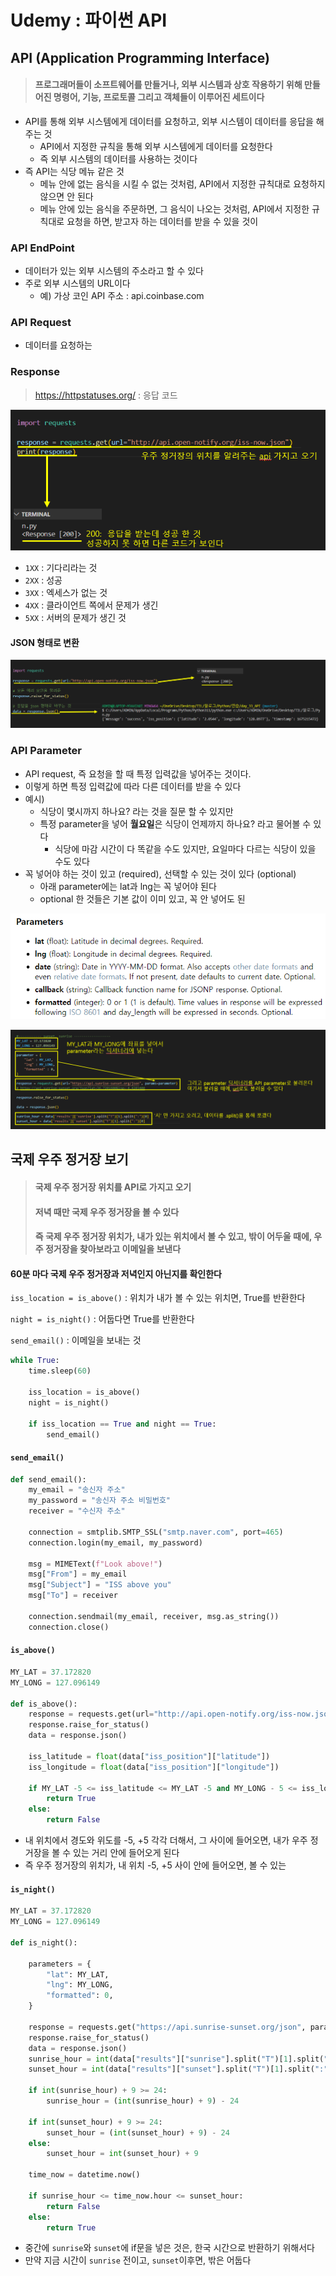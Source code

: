 # Udemy : 파이썬 API





## API (Application Programming Interface)

> #### 프로그래머들이 소프트웨어를 만들거나, 외부 시스템과 상호 작용하기 위해 만들어진 명령어, 기능, 프로토콜 그리고 객체들이 이루어진 세트이다

- API를 통해 외부 시스템에게 데이터를 요청하고, 외부 시스템이 데이터를 응답을 해주는 것
  - API에서 지정한 규칙을 통해 외부 시스템에게 데이터를 요청한다
  - 즉 외부 시스템의 데이터를 사용하는 것이다
- 즉 API는 식당 메뉴 같은 것
  - 메뉴 안에 없는 음식을 시킬 수 없는 것처럼, API에서 지정한 규칙대로 요청하지 않으면 안 된다
  - 메뉴 안에 있는 음식을 주문하면, 그 음식이 나오는 것처럼, API에서 지정한 규칙대로 요청을 하면, 받고자 하는 데이터를 받을 수 있을 것이



### API EndPoint

- 데이터가 있는 외부 시스템의 주소라고 할 수 있다
- 주로 외부 시스템의 URL이다
  - 예) 가상 코인 API 주소  :  api.coinbase.com



### API Request

- 데이터를 요청하는 



### Response

> https://httpstatuses.org/  :  응답 코드

![image-20230201103148525](31_Udemy_Python_API.assets/image-20230201103148525.png)

- `1XX`  :  기다리라는 것
- `2XX`  :  성공
- `3XX`  :  엑세스가 없는 것
- `4XX`  :  클라이언트 쪽에서 문제가 생긴 
- `5XX`  :  서버의 문제가 생긴 것



#### JSON 형태로 변환

![image-20230201104008438](31_Udemy_Python_API.assets/image-20230201104008438.png)





### API Parameter

-  API request, 즉 요청을 할 때 특정 입력값을 넣어주는 것이다.
  - 이렇게 하면 특정 입력값에 따라 다른 데이터를 받을 수 있다
- 예시)
  - 식당이 몇시까지 하나요? 라는 것을 질문 할 수 있지만
  - 특정 parameter을 넣어 **월요일**은 식당이 언제까지 하나요? 라고 물어볼 수 있다
    - 식당에 마감 시간이 다 똑같을 수도 있지만, 요일마다 다르는 식당이 있을 수도 있다
- 꼭 넣어야 하는 것이 있고 (required), 선택할 수 있는 것이 있다 (optional)
  - 아래 parameter에는 lat과 lng는 꼭 넣어야 된다
  - optional 한 것들은 기본 값이 이미 있고, 꼭 안 넣어도 된

![image-20230201105823272](31_Udemy_Python_API.assets/image-20230201105823272.png)

![image-20230201113114028](31_Udemy_Python_API.assets/image-20230201113114028.png)





## 국제 우주 정거장 보기

> #### 국제 우주 정거장 위치를 API로 가지고 오기
>
> #### 저녁 때만 국제 우주 정거장을 볼 수 있다
>
> #### 즉 국제 우주 정거장 위치가, 내가 있는 위치에서 볼 수 있고, 밖이 어두울 때에, 우주 정거장을 찾아보라고 이메일을 보낸다



#### 60분 마다 국제 우주 정거장과 저녁인지 아닌지를 확인한다

`iss_location = is_above()` : 위치가 내가 볼 수 있는 위치면, True를 반환한다

`night = is_night()` : 어둡다면 True를 반환한다

`send_email()` : 이메일을 보내는 것

```python
while True:
    time.sleep(60)
    
    iss_location = is_above()
    night = is_night()

    if iss_location == True and night == True:
        send_email()
```



#### `send_email()`

```python
def send_email():
    my_email = "송신자 주소"
    my_password = "송신자 주소 비밀번호"
    receiver = "수신자 주소"

    connection = smtplib.SMTP_SSL("smtp.naver.com", port=465)
    connection.login(my_email, my_password)

    msg = MIMEText(f"Look above!")
    msg["From"] = my_email
    msg["Subject"] = "ISS above you"
    msg["To"] = receiver

    connection.sendmail(my_email, receiver, msg.as_string())
    connection.close()
```



#### `is_above()`

```python
MY_LAT = 37.172820
MY_LONG = 127.096149

def is_above():
    response = requests.get(url="http://api.open-notify.org/iss-now.json")
    response.raise_for_status()
    data = response.json()

    iss_latitude = float(data["iss_position"]["latitude"])
    iss_longitude = float(data["iss_position"]["longitude"])

    if MY_LAT -5 <= iss_latitude <= MY_LAT -5 and MY_LONG - 5 <= iss_longitude <= MY_LONG + 5:
        return True
    else:
        return False
```

- 내 위치에서 경도와 위도를 -5, +5 각각 더해서, 그 사이에 들어오면, 내가 우주 정거장을 볼 수 있는 거리 안에 들어오게 된다
- 즉 우주 정거장의 위치가, 내 위치 -5, +5 사이 안에 들어오면, 볼 수 있는 



#### `is_night()`

```python
MY_LAT = 37.172820
MY_LONG = 127.096149

def is_night():

    parameters = {
        "lat": MY_LAT,
        "lng": MY_LONG,
        "formatted": 0,
    }

    response = requests.get("https://api.sunrise-sunset.org/json", params=parameters)
    response.raise_for_status()
    data = response.json()
    sunrise_hour = int(data["results"]["sunrise"].split("T")[1].split(":")[0])
    sunset_hour = int(data["results"]["sunset"].split("T")[1].split(":")[0])

    if int(sunrise_hour) + 9 >= 24:
        sunrise_hour = (int(sunrise_hour) + 9) - 24

    if int(sunset_hour) + 9 >= 24:
        sunset_hour = (int(sunset_hour) + 9) - 24
    else:
        sunset_hour = int(sunset_hour) + 9

    time_now = datetime.now()

    if sunrise_hour <= time_now.hour <= sunset_hour:
        return False
    else:
        return True
```

- 중간에 `sunrise`와 `sunset`에 if문을 넣은 것은, 한국 시간으로 반환하기 위해서다
- 만약 지금 시간이 `sunrise` 전이고, `sunset`이후면, 밖은 어둡다
